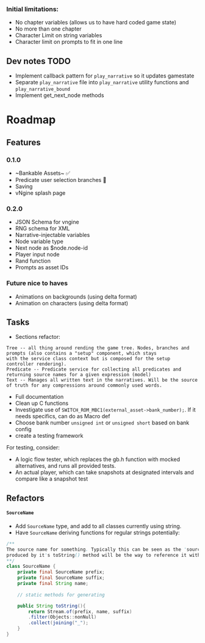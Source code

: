 ### Initial limitations:
- No chapter variables (allows us to have hard coded game state)
- No more than one chapter
- Character Limit on string variables
- Character limit on prompts to fit in one line

## Dev notes TODO
- Implement callback pattern for `play_narrative` so it updates gamestate
- Separate `play_narrative` file into `play_narrative` utility functions and `play_narrative_bound`
- Implement get_next_node methods

# Roadmap

## Features
### 0.1.0
- ~Bankable Assets~ ✅
- Predicate user selection branches 🚧
- Saving
- vNgine splash page
### 0.2.0
- JSON Schema for vngine
- RNG schema for XML
- Narrative-injectable variables
- Node variable type
- Next node as $node.node-id
- Player input node
- Rand function
- Prompts as asset IDs


### Future nice to haves
- Animations on backgrounds (using delta format)
- Animation on characters (using delta format)

## Tasks
- Sections refactor:
```
Tree -- all thing around rending the game tree. Nodes, branches and prompts (also contains a "setup" component, which stays
with the service class context but is composed for the setup controller rendering).
Predicate -- Predicate service for collecting all predicates and returning source names for a given expression (model)
Text -- Manages all written text in the narratives. Will be the source of truth for any compressions around commonly used words.

```
- Full documentation 
- Clean up C functions
- Investigate use of `SWITCH_ROM_MBC1(external_asset->bank_number);`. If it needs specifics, can do as Macro def
- Choose bank number `unsigned int` or `unsigned short` based on bank config
- create a testing framework

For testing, consider:
- A logic flow tester, which replaces the gb.h function with mocked alternatives, and runs all provided tests.
- An actual player, which can take snapshots at designated intervals and compare like a snapshot test
## Refactors
#### `SourceName`
- Add `SourceName` type, and add to all classes currently using string.
- Have `SourceName` deriving functions for regular strings
potentially:
```java
/**
The source name for something. Typically this can be seen as the 'source of truth' name, and whatever is 
produced by it's toString() method will be the way to reference it within C code.
**/
class SourceName {
    private final SourceName prefix;
    private final SourceName suffix;
    private final String name;
    
    // static methods for generating

    public String toString(){
        return Stream.of(prefix, name, suffix)
        .filter(Objects::nonNull)
        .collect(joining("_");
    }
}
```

